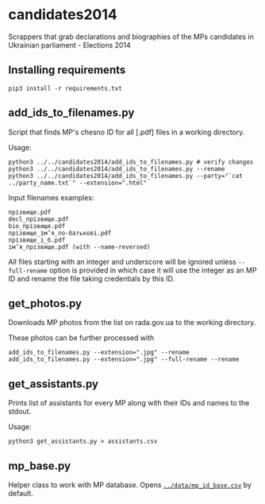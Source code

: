 candidates2014
==============

Scrappers that grab declarations and biographies of the MPs candidates in Ukrainian parliament - Elections 2014


## Installing requirements
```
pip3 install -r requirements.txt
```


## add_ids_to_filenames.py
Script that finds MP's chesno ID for all [.pdf] files in a working directory.

Usage:
```
python3 ../../candidates2014/add_ids_to_filenames.py # verify changes
python3 ../../candidates2014/add_ids_to_filenames.py --rename
python3 ../../candidates2014/add_ids_to_filenames.py --party="`cat ../party_name.txt`" --extension=".html"
```
Input filenames examples:
```
прізвище.pdf
decl_прізвище.pdf
bio_прізвище.pdf
прізвище_ім’я_по-батькові.pdf
прізвище_і_б.pdf
ім’я_прізвище.pdf (with --name-reversed)
```
All files starting with an integer and underscore will be ignored unless `--full-rename` option is provided in which case it will use the integer as an MP ID and rename the file taking credentials by this ID.


## get_photos.py
Downloads MP photos from the list on rada.gov.ua to the working directory.

These photos can be further processed with
```
add_ids_to_filenames.py --extension=".jpg" --rename
add_ids_to_filenames.py --extension=".jpg" --full-rename --rename
```


## get_assistants.py
Prints list of assistants for every MP along with their IDs and names to the stdout.

Usage:
```
python3 get_assistants.py > assistants.csv
```


## mp_base.py
Helper class to work with MP database. Opens [`../data/mp_id_base.csv`](https://github.com/chesnolabs/data) by default.
